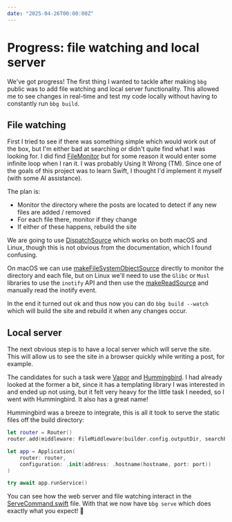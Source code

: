```yaml
---
date: "2025-04-26T00:00:00Z"
---
```


# Progress: file watching and local server

We've got progress! The first thing I wanted to tackle after making `bbg` public was to add file watching and local server functionality. This allowed me to see changes in real-time and test my code locally without having to constantly
run `bbg build`.

## File watching

First I tried to see if there was something simple which would work out of the box, but I'm either bad at searching
or didn't quite find what I was looking for. I did find [FileMonitor] but for some reason it would enter some infinite
loop when I ran it. I was probably Using It Wrong (TM). Since one of the goals of this project was to learn Swift, I thought I'd implement it myself (with some AI assistance).

The plan is:

- Monitor the directory where the posts are located to detect if any new files are added / removed
- For each file there, monitor if they change
- If either of these happens, rebuild the site

We are going to use [DispatchSource]() which works on both macOS and Linux, though this is not obvious from the
documentation, which I found confusing.

On macOS we can use [makeFileSystemObjectSource] directly to monitor the directory and each file, but on Linux
we'll need to use the `Glibc` or `Musl` libraries to use the `inotify` API and then use the [makeReadSource] and
manually read the inotify event.

In the end it turned out ok and thus now you can do `bbg build --watch` which will build the site and rebuild it when
any changes occur.

## Local server

The next obvious step is to have a local server which will serve the site. This will allow us to see the site in a browser quickly while writing a post, for example.

The candidates for such a task were [Vapor] and [Hummingbird]. I had already looked at the former a bit, since it has
a templating library I was interested in and ended up not using, but it felt very heavy for the little task I needed,
so I went with Hummingbird. It also has a great name!

Hummingbird was a breeze to integrate, this is all it took to serve the static files off the build directory:

```swift
let router = Router()
router.add(middleware: FileMiddleware(builder.config.outputDir, searchForIndexHtml: true))

let app = Application(
    router: router,
    configuration: .init(address: .hostname(hostname, port: port))
)

try await app.runService()
```

You can see how the web server and file watching interact in the [ServeCommand.swift] file. With that we now have
`bbg serve` which does exactly what you expect! 🎉


[FileMonitor]: https://github.com/aus-der-Technik/FileMonitor
[DispatchSource]: https://developer.apple.com/documentation/dispatch/dispatchsource
[makeFileSystemObjectSource]: https://developer.apple.com/documentation/dispatch/dispatchsource/makefilesystemobjectsource(filedescriptor:eventmask:queue:)
[makeReadSource]: https://developer.apple.com/documentation/dispatch/dispatchsource/makereadsource(filedescriptor:queue:)
[Vapor]: https://vapor.codes
[Hummingbird]: https://hummingbird.codes
[ServeCommand.swift]: https://github.com/saghul/brutalist-blog-generator/blob/master/Sources/Commands/ServeCommand.swift
